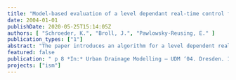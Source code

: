```yaml
---
title: "Model-based evaluation of a level dependant real-time control for sewage pump stations"
date: 2004-01-01
publishDate: 2020-05-25T15:14:05Z
authors: [ "Schroeder, K.", "Broll, J.", "Pawlowsky-Reusing, E." ]
publication_types: ["1"]
abstract: "The paper introduces an algorithm for a level dependent real-time control of sewage pump stations and states results from its evaluation based on a spectrum of simulations for three different catchments of the Berlin drainage system. The objective of the control function is to smooth the delivery of the pumps towards the wastewater treatment plant during storm weather events by throttling the flow and implicitly activating inline retention capacities of the sewer networks. The article comprises the definition and functioning of the control concept as well as operational constraints and boundary conditions and the derivation of optimal control parameters. The simulation-based evaluation of the concept shows that it is possible to manage available inline storage volume by applying the control function. However, only if an adequate retention volume of around 50.0 m³/ha Aimp or more is available a significant improvement of the flow characteristic towards the wwtp is possible."
featured: false
publication: " p 8 *In:* Urban Drainage Modelling – UDM ‘04. Dresden. 15. - 17.9.2004"
projects: ["ism"]
---
```


